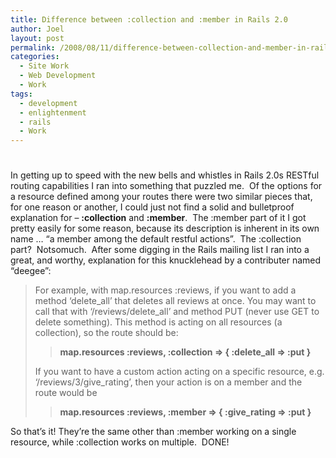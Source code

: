 ```yaml
---
title: Difference between :collection and :member in Rails 2.0
author: Joel
layout: post
permalink: /2008/08/11/difference-between-collection-and-member-in-rails-20/index.html
categories:
  - Site Work
  - Web Development
  - Work
tags:
  - development
  - enlightenment
  - rails
  - Work
---
```

# 

In getting up to speed with the new bells and whistles in Rails 2.0s RESTful routing capabilities I ran into something that puzzled me.  Of the options for a resource defined among your routes there were two similar pieces that, for one reason or another, I could just not find a solid and bulletproof explanation for – **:collection** and **:member**.  The :member part of it I got pretty easily for some reason, because its description is inherent in its own name … “a member among the default restful actions”.  The :collection part?  Notsomuch.  After some digging in the Rails mailing list I ran into a great, and worthy, explanation for this knucklehead by a contributer named “deegee”:

> For example, with map.resources :reviews, if you want to add a method ‘delete\_all’ that deletes all reviews at once. You may want to call that with ‘/reviews/delete\_all’ and method PUT (never use GET to delete something). This method is acting on all resources (a collection), so the route should be:
> 
> > **map.resources :reviews, :collection => { :delete_all => :put }**
> 
> If you want to have a custom action acting on a specific resource, e.g. ‘/reviews/3/give_rating’, then your action is on a member and the route would be
> 
> > **map.resources :reviews, :member => { :give_rating => :put }**

So that’s it! They’re the same other than :member working on a single resource, while :collection works on multiple.  DONE!

>
